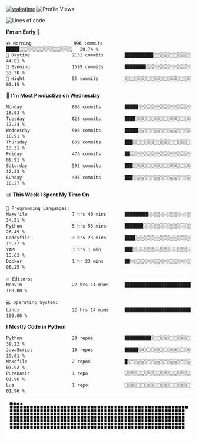 [![wakatime](https://wakatime.com/badge/user/b920b284-3cde-4cd4-b72e-f7f22d050b16.svg)](https://wakatime.com/@b920b284-3cde-4cd4-b72e-f7f22d050b16)
![Profile Views](http://img.shields.io/badge/Profile%20Views-4586-blue)
<!--START_SECTION:waka-->
![Lines of code](https://img.shields.io/badge/From%20Hello%20World%20I%27ve%20Written-6.4%20million%20lines%20of%20code-blue)

**I'm an Early 🐤** 

```text
🌞 Morning                996 commits         █████░░░░░░░░░░░░░░░░░░░░   20.74 % 
🌆 Daytime                2152 commits        ███████████░░░░░░░░░░░░░░   44.81 % 
🌃 Evening                1599 commits        ████████░░░░░░░░░░░░░░░░░   33.30 % 
🌙 Night                  55 commits          ░░░░░░░░░░░░░░░░░░░░░░░░░   01.15 % 
```
📅 **I'm Most Productive on Wednesday** 

```text
Monday                   866 commits         █████░░░░░░░░░░░░░░░░░░░░   18.03 % 
Tuesday                  828 commits         ████░░░░░░░░░░░░░░░░░░░░░   17.24 % 
Wednesday                908 commits         █████░░░░░░░░░░░░░░░░░░░░   18.91 % 
Thursday                 639 commits         ███░░░░░░░░░░░░░░░░░░░░░░   13.31 % 
Friday                   476 commits         ██░░░░░░░░░░░░░░░░░░░░░░░   09.91 % 
Saturday                 592 commits         ███░░░░░░░░░░░░░░░░░░░░░░   12.33 % 
Sunday                   493 commits         ███░░░░░░░░░░░░░░░░░░░░░░   10.27 % 
```


📊 **This Week I Spent My Time On** 

```text
💬 Programming Languages: 
Makefile                 7 hrs 40 mins       █████████░░░░░░░░░░░░░░░░   34.51 % 
Python                   5 hrs 53 mins       ███████░░░░░░░░░░░░░░░░░░   26.49 % 
Caddyfile                3 hrs 23 mins       ████░░░░░░░░░░░░░░░░░░░░░   15.27 % 
YAML                     3 hrs 1 min         ███░░░░░░░░░░░░░░░░░░░░░░   13.63 % 
Docker                   1 hr 23 mins        ██░░░░░░░░░░░░░░░░░░░░░░░   06.25 % 

🔥 Editors: 
Neovim                   22 hrs 14 mins      █████████████████████████   100.00 % 

💻 Operating System: 
Linux                    22 hrs 14 mins      █████████████████████████   100.00 % 
```

**I Mostly Code in Python** 

```text
Python                   20 repos            ██████████░░░░░░░░░░░░░░░   39.22 % 
JavaScript               10 repos            █████░░░░░░░░░░░░░░░░░░░░   19.61 % 
Makefile                 2 repos             █░░░░░░░░░░░░░░░░░░░░░░░░   03.92 % 
PureBasic                1 repo              ░░░░░░░░░░░░░░░░░░░░░░░░░   01.96 % 
Lua                      1 repo              ░░░░░░░░░░░░░░░░░░░░░░░░░   01.96 % 
```




<!--END_SECTION:waka-->
![Snake animation](https://raw.githubusercontent.com/timmypidashev/timmypidashev/main/commits.svg)
